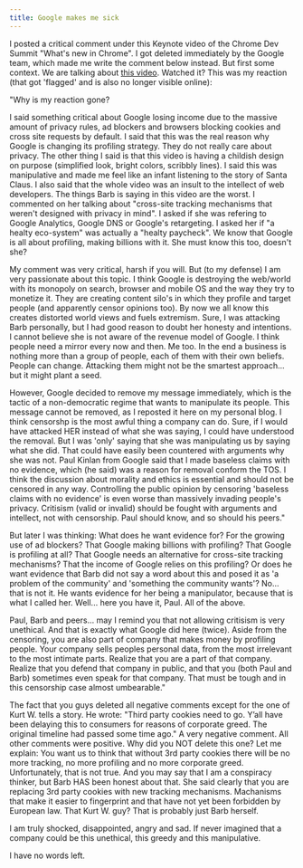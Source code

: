 ```yaml
---
title: Google makes me sick
---
```


I posted a critical comment under this Keynote video of the Chrome Dev Summit "What's new in Chrome". I got deleted immediately by the Google team, which made me write the comment below instead. But first some context. We are talking about [this video](https://www.youtube.com/watch?v=Df2U9-R-OJs). Watched it? This was my reaction (that got 'flagged' and is also no longer visible online):

"Why is my reaction gone?

I said something critical about Google losing income due to the massive amount of privacy rules, ad blockers and browsers blocking cookies and cross site requests by default. I said that this was the real reason why Google is changing its profiling strategy. They do not really care about privacy. The other thing I said is that this video is having a childish design on purpose (simplified look, bright colors, scribbly lines). I said this was manipulative and made me feel like an infant listening to the story of Santa Claus. I also said that the whole video was an insult to the intellect of web developers. The things Barb is saying in this video are the worst. I commented on her talking about "cross-site tracking mechanisms that weren't designed with privacy in mind". I asked if she was refering to Google Analytics, Google DNS or Google's retargeting. I asked her if "a healty eco-system" was actually a "healty paycheck". We know that Google is all about profiling, making billions with it. She must know this too, doesn't she?

My comment was very critical, harsh if you will. But (to my defense) I am very passionate about this topic. I think Google is destroying the web/world with its monopoly on search, browser and mobile OS and the way they try to monetize it. They are creating content silo's in which they profile and target people (and apparently censor opinions too). By now we all know this creates distorted world views and fuels extremism. Sure, I was attacking Barb personally, but I had good reason to doubt her honesty and intentions. I cannot believe she is not aware of the revenue model of Google. I think people need a mirror every now and then. Me too. In the end a business is nothing more than a group of people, each of them with their own beliefs. People can change. Attacking them might not be the smartest approach... but it might plant a seed.

However, Google decided to remove my message immediately, which is the tactic of a non-democratic regime that wants to manipulate its people. This message cannot be removed, as I reposted it here on my personal blog. I think censorshp is the most awful thing a company can do. Sure, if I would have attacked HER instead of what she was saying, I could have understood the removal. But I was 'only' saying that she was manipulating us by saying what she did. That could have easily been countered with arguments why she was not. Paul Kinlan from Google said that I made baseless claims with no evidence, which (he said) was a reason for removal conform the TOS. I think the discussion about morality and ethics is essential and should not be censored in any way. Controlling the public opinion by censoring 'baseless claims with no evidence' is even worse than massively invading people's privacy. Critisism (valid or invalid) should be fought with arguments and intellect, not with censorship. Paul should know, and so should his peers."

But later I was thinking: What does he want evidence for? For the growing use of ad blockers? That Google making billions with profiling? That Google is profiling at all? That Google needs an alternative for cross-site tracking mechanisms? That the income of Google relies on this profiling? Or does he want evidence that Barb did not say a word about this and posed it as 'a problem of the community' and 'something the community wants'? No... that is not it. He wants evidence for her being a manipulator, because that is what I called her. Well... here you have it, Paul. All of the above.

Paul, Barb and peers... may I remind you that not allowing critisism is very unethical. And that is exactly what Google did here (twice). Aside from the censoring, you are also part of company that makes money by profiling people. Your company sells peoples personal data, from the most irrelevant to the most intimate parts. Realize that you are a part of that company. Realize that you defend that company in public, and that you (both Paul and Barb) sometimes even speak for that company. That must be tough and in this censorship case almost umbearable."

The fact that you guys deleted all negative comments except for the one of Kurt W. tells a story. He wrote: "Third party cookies need to go. Y’all have been delaying this to consumers for reasons of corporate greed. The original timeline had passed some time ago." A very negative comment. All other comments were positive. Why did you NOT delete this one? Let me explain: You want us to think that without 3rd party cookies there will be no more tracking, no more profiling and no more corporate greed. Unfortunately, that is not true. And you may say that I am a conspiracy thinker, but Barb HAS been honest about that. She said clearly that you are replacing 3rd party cookies with new tracking mechanisms. Machanisms that make it easier to fingerprint and that have not yet been forbidden by European law. That Kurt W. guy? That is probably just Barb herself.

I am truly shocked, disappointed, angry and sad. If never imagined that a company could be this unethical, this greedy and this manipulative.

I have no words left.
